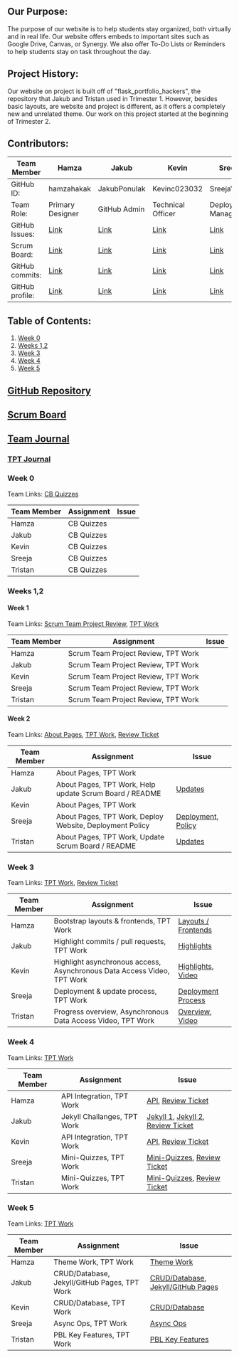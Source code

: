 ## Our Purpose:
The purpose of our website is to help students stay organized, both virtually and in real life. Our website offers embeds to important sites such as Google Drive, Canvas, or Synergy. We also offer To-Do Lists or Reminders to help students stay on task throughout the day.
## Project History:
Our website on project is built off of "flask_portfolio_hackers", the repository that Jakub and Tristan used in Trimester 1. However, besides basic layouts, are website and project is different, as it offers a completely new and unrelated theme. Our work on this project started at the beginning of Trimester 2.
## Contributors:

Team Member | Hamza | Jakub | Kevin | Sreeja | Tristan |
--- | --- | --- | --- | --- | ---
GitHub ID: | hamzahakak | JakubPonulak | Kevinc023032 | SreejaVad | TristanCopley |
Team Role: | Primary Designer | GitHub Admin | Technical Officer | Deployment Manager | Scrum Master |
GitHub Issues: | [Link](https://github.com/JakubPonulak/5_hackers/issues/assigned/hamzahakak) | [Link](https://github.com/JakubPonulak/5_hackers/issues/assigned/JakubPonulak) | [Link](https://github.com/JakubPonulak/5_hackers/issues/assigned/Kevinc023032) | [Link](https://github.com/JakubPonulak/5_hackers/issues/assigned/SreejaVad) | [Link](https://github.com/JakubPonulak/5_hackers/issues/assigned/TristanCopley)
Scrum Board: | [Link](https://github.com/JakubPonulak/5_hackers/projects/1?card_filter_query=assignee%3Ahamzahakak)| [Link](https://github.com/JakubPonulak/5_hackers/projects/1?card_filter_query=assignee%3AJakubPonulak) | [Link](https://github.com/JakubPonulak/5_hackers/projects/1?card_filter_query=assignee%3AKevinc023032) | [Link](https://github.com/JakubPonulak/5_hackers/projects/1?card_filter_query=assignee%3ASreejaVad) | [Link](https://github.com/JakubPonulak/5_hackers/projects/1?card_filter_query=assignee%3ATristanCopley)
GitHub commits: | [Link](https://github.com/JakubPonulak/5_hackers/commits?author=hamzahakak) | [Link](https://github.com/JakubPonulak/5_hackers/commits?author=JakubPonulak) | [Link](https://github.com/JakubPonulak/5_hackers/commits?author=Kevinc023032) | [Link](https://github.com/JakubPonulak/5_hackers/commits?author=SreejaVad) | [Link](https://github.com/JakubPonulak/5_hackers/commits?author=TristanCopley)
GitHub profile: | [Link](https://github.com/hamzahakak) | [Link](https://github.com/JakubPonulak) | [Link](https://github.com/Kevinc023032) | [Link](https://github.com/SreejaVad) | [Link](https://github.com/TristanCopley)

## Table of Contents:
1. [Week 0](https://github.com/JakubPonulak/5_hackers/blob/main/README.md#week-0)
2. [Weeks 1,2](https://github.com/JakubPonulak/5_hackers/blob/main/README.md#weeks-12)
3. [Week 3](https://github.com/JakubPonulak/5_hackers/blob/main/README.md#week-3)
4. [Week 4](https://github.com/JakubPonulak/5_hackers/blob/main/README.md#week-4)
5. [Week 5](https://github.com/JakubPonulak/5_hackers/blob/main/README.md#week-5)



## [GitHub Repository](https://github.com/JakubPonulak/5_hackers)
## [Scrum Board](https://github.com/JakubPonulak/5_hackers/projects/1)
## [Team Journal](https://docs.google.com/presentation/d/18iga0TGCSFYNBifNM4t4W3cC2LTcPm3Q6XIjjuCpFjA/edit?usp=sharing)
### [TPT Journal](https://docs.google.com/presentation/d/1AT39h9CxG4NIHYyiUUC_T8nwjfJDg2KpHYwVhEW2vXw/edit?usp=sharing)
### Week 0
Team Links: [CB Quizzes](https://github.com/JakubPonulak/5_hackers/issues/6)

Team Member | Assignment | Issue |
--- | --- | --- 
Hamza | CB Quizzes | |
Jakub | CB Quizzes | |
Kevin | CB Quizzes | |
Sreeja | CB Quizzes | |
Tristan | CB Quizzes | |

### Weeks 1,2
#### Week 1
Team Links: [Scrum Team Project Review](https://github.com/JakubPonulak/5_hackers/issues/7), [TPT Work](https://github.com/JakubPonulak/5_hackers/issues/8)

Team Member | Assignment | Issue |
--- | --- | --- 
Hamza | Scrum Team Project Review, TPT Work | |
Jakub | Scrum Team Project Review, TPT Work | |
Kevin | Scrum Team Project Review, TPT Work | |
Sreeja | Scrum Team Project Review, TPT Work | |
Tristan | Scrum Team Project Review, TPT Work | |

#### Week 2
Team Links: [About Pages](https://github.com/JakubPonulak/5_hackers/issues/1), [TPT Work](https://github.com/JakubPonulak/5_hackers/issues/9), [Review Ticket](https://github.com/JakubPonulak/5_hackers/issues/21)

Team Member | Assignment | Issue |
--- | --- | --- 
Hamza | About Pages, TPT Work | |
Jakub | About Pages, TPT Work, Help update Scrum Board / README | [Updates](https://github.com/JakubPonulak/5_hackers/issues/23) |
Kevin | About Pages, TPT Work | |
Sreeja | About Pages, TPT Work, Deploy Website, Deployment Policy |[Deployment](https://github.com/JakubPonulak/5_hackers/issues/10), [Policy](https://github.com/JakubPonulak/5_hackers/issues/23) |
Tristan | About Pages, TPT Work, Update Scrum Board / README | [Updates](https://github.com/JakubPonulak/5_hackers/issues/23) |

### Week 3
Team Links: [TPT Work](https://github.com/JakubPonulak/5_hackers/issues/16), [Review Ticket](https://github.com/JakubPonulak/5_hackers/issues/32)

Team Member | Assignment | Issue |
--- | --- | --- 
Hamza | Bootstrap layouts & frontends, TPT Work | [Layouts / Frontends](https://github.com/JakubPonulak/5_hackers/issues/11) |
Jakub | Highlight commits / pull requests, TPT Work | [Highlights](https://github.com/JakubPonulak/5_hackers/issues/15) |
Kevin | Highlight asynchronous access, Asynchronous Data Access Video, TPT Work | [Highlights](https://github.com/JakubPonulak/5_hackers/issues/13), [Video](https://github.com/JakubPonulak/5_hackers/issues/17) |
Sreeja | Deployment & update process, TPT Work | [Deployment Process](https://github.com/JakubPonulak/5_hackers/issues/14) |
Tristan | Progress overview, Asynchronous Data Access Video, TPT Work | [Overview](https://github.com/JakubPonulak/5_hackers/issues/12), [Video](https://github.com/JakubPonulak/5_hackers/issues/17) |

### Week 4

Team Links: [TPT Work](https://github.com/JakubPonulak/5_hackers/issues/37)

Team Member | Assignment | Issue |
--- | --- | --- 
Hamza | API Integration, TPT Work | [API](https://github.com/JakubPonulak/5_hackers/issues/25), [Review Ticket](https://github.com/JakubPonulak/5_hackers/issues/38) |
Jakub | Jekyll Challanges, TPT Work | [Jekyll 1](https://github.com/JakubPonulak/5_hackers/issues/33), [Jekyll 2](https://github.com/JakubPonulak/5_hackers/issues/34), [Review Ticket](https://github.com/JakubPonulak/5_hackers/issues/36) |
Kevin | API Integration, TPT Work | [API](https://github.com/JakubPonulak/5_hackers/issues/25), [Review Ticket](https://github.com/JakubPonulak/5_hackers/issues/39) |
Sreeja | Mini-Quizzes, TPT Work | [Mini-Quizzes](https://github.com/JakubPonulak/5_hackers/issues/24), [Review Ticket](https://github.com/JakubPonulak/5_hackers/issues/40) |
Tristan | Mini-Quizzes, TPT Work | [Mini-Quizzes](https://github.com/JakubPonulak/5_hackers/issues/24), [Review Ticket](https://github.com/JakubPonulak/5_hackers/issues/41) |

### Week 5

Team Links: [TPT Work](https://github.com/JakubPonulak/5_hackers/issues/42)

Team Member | Assignment | Issue |
--- | --- | --- 
Hamza | Theme Work, TPT Work | [Theme Work](https://github.com/JakubPonulak/5_hackers/issues/43) |
Jakub | CRUD/Database, Jekyll/GitHub Pages, TPT Work | [CRUD/Database](https://github.com/JakubPonulak/5_hackers/issues/22), [Jekyll/GitHub Pages](https://github.com/JakubPonulak/5_hackers/issues/45) |
Kevin | CRUD/Database, TPT Work | [CRUD/Database](https://github.com/JakubPonulak/5_hackers/issues/22) |
Sreeja | Async Ops, TPT Work | [Async Ops](https://github.com/JakubPonulak/5_hackers/issues/44) |
Tristan | PBL Key Features, TPT Work | [PBL Key Features](https://github.com/JakubPonulak/5_hackers/issues/24)|
